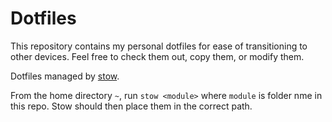 # Dotfiles

This repository contains my personal dotfiles for ease of transitioning to
other devices. Feel free to check them out, copy them, or modify them.

Dotfiles managed by [stow](https://www.gnu.org/software/stow).

From the home directory `~`, run `stow <module>` where `module` is  folder nme in this repo. Stow should then place them in the correct path. 
